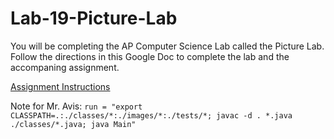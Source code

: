 # Lab-19-Picture-Lab

You will be completing the AP Computer Science Lab called the Picture Lab.  Follow the directions in this Google Doc to complete the lab and the accompaning assignment.

[Assignment Instructions](https://docs.google.com/document/d/1Bpm1DZ2115NA_Ido_VhjpmywEJ6uF1_42ZNCsq0q6aE/edit?usp=sharing)








Note for Mr. Avis: `run = "export CLASSPATH=.:./classes/*:./images/*:./tests/*; javac -d . *.java ./classes/*.java; java Main"`
